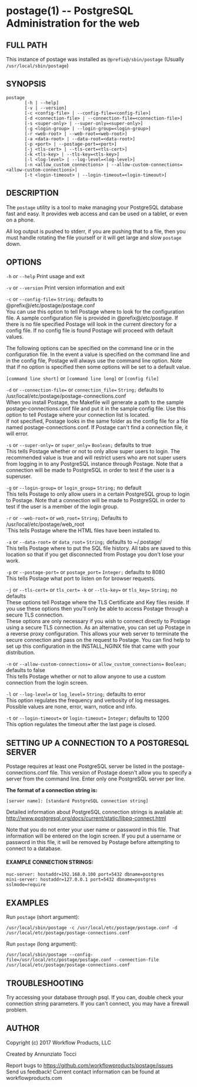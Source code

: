 postage(1) -- PostgreSQL Administration for the web
===================================================

## FULL PATH
This instance of postage was installed as `@prefix@/sbin/postage` (Usually `/usr/local/sbin/postage`)

## SYNOPSIS
```
postage
       [-h | --help]
       [-v | --version]
       [-c <config-file> | --config-file=<config-file>]
       [-d <connection-file> | --connection-file=<connection-file>]
       [-s <super-only> | --super-only=<super-only>]
       [-g <login-group> | --login-group=<login-group>]
       [-r <web-root> | --web-root=<web-root>]
       [-a <data-root> | --data-root=<data-root>]
       [-p <port> | --postage-port=<port>]
       [-j <tls-cert> | --tls-cert=<tls-cert>]
       [-k <tls-key> | --tls-key=<tls-key>]
       [-l <log-level> | --log-level=<log-level>]
       [-n <allow_custom_connections> | --allow-custom-connections=<allow-custom-connections>]
       [-t <login-timeout> | --login-timeout=<login-timeout>]
```

## DESCRIPTION
The `postage` utility is  a tool to make managing your PostgreSQL database fast and easy. It provides web access and can be used on a tablet, or even on a phone.

All log output is pushed to stderr, if you are pushing that to a file, then you must handle rotating the file yourself or it will get large and slow `postage` down.


## OPTIONS
`-h` or `--help`
       Print usage and exit

`-v` or `--version`
       Print version information and exit

`-c` or `--config-file=`
       `String;` defaults to @prefix@/etc/postage/postage.conf  
       You can use this option to tell Postage where to look for the configuration file. A sample configuration file is provided in @prefix@/etc/postage. If there is no file specified Postage will look in the current directory for a config file. If no config file is found Postage will proceed with default values.

The following options can be specified on the command line or in the configuration file. In the event a value is specified on the command line and in the config file, Postage will always use the command line option. Note that if no option is specified then some options will be set to a default value.

`[command line short]` or `[command line long]` or `[config file]`

`-d` or `--connection-file=` or `connection_file=`
       `String;` defaults to /usr/local/etc/postage/postage-connections.conf  
       When you install Postage, the Makefile will generate a path to the sample postage-connections.conf file and put it in the sample config file. Use this option to tell Postage where your connection list is located.  
       If not specified, Postage looks in the same folder as the config file for a file named postage-connections.conf. If Postage can't find a connection file, it will error.

`-s` or `--super-only=` or `super_only=`
       `Boolean;` defaults to true  
       This tells Postage whether or not to only allow super users to login. The recommended value is true and will restrict users who are not super users from logging in to any PostgreSQL instance through Postage. Note that a connection will be made to PostgreSQL in order to test if the user is a superuser.  

`-g` or `--login-group=` or `login_group=`
       `String;` no default  
       This tells Postage to only allow users in a certain PostgreSQL group to login to Postage. Note that a connection will be made to PostgreSQL in order to test if the user is a member of the login group.

`-r` or `--web-root=` or `web_root=`
       `String;` Defaults to /usr/local/etc/postage/web_root  
       `This tells Postage where the HTML files have been installed to.

`-a` or `--data-root=` or `data_root=`
       `String;` defaults to ~/.postage/  
       This tells Postage where to put the SQL file history. All tabs are saved to this location so that if you get disconnected from Postage you don't lose your work.

`-p` or `--postage-port=` or `postage_port=`
       `Integer;` defaults to 8080  
       This tells Postage what port to listen on for browser requests.

`-j` or `--tls-cert=` or `tls_cert=`
`-k` or `--tls-key=` or `tls_key=`
       `String;` no defaults  
       These options tell Postage where the TLS Certificate and Key files reside. If you use these options then you'll only be able to access Postage through a secure TLS connection.  
       These options are only necessary if you wish to connect directly to Postage using a secure TLS connection. As an alternative, you can set up Postage in a reverse proxy configuration. This allows your web server to terminate the secure connection and pass on the request to Postage. You can find help to set up this configuration in the INSTALL_NGINX file that came with your distribution.

`-n` or `--allow-custom-connections=` or `allow_custom_connections=`
       `Boolean;` defaults to false  
       This tells Postage whether or not to allow anyone to use a custom connection from the login screen.

`-l` or `--log-level=` or `log_level=`
       `String;` defaults to error  
       This option regulates the frequency and verbosity of log messages. Possible values are none, error, warn, notice and info.

`-t` or `--login-timeout=` or `login-timeout=`
       `Integer;` defaults to 1200  
       This option regulates the timeout after the last page is closed.

## SETTING UP A CONNECTION TO A POSTGRESQL SERVER

Postage requires at least one PostgreSQL server be listed in the postage-connections.conf file. This version of Postage doesn't allow you to specify a server from the command line. Enter only one PostgreSQL server per line.

**The format of a connection string is:**  
```
[server name]: [standard PostgreSQL connection string]
```

Detailed information about PostgreSQL connection strings is available at: http://www.postgresql.org/docs/current/static/libpq-connect.html

Note that you do not enter your user name or password in this file. That information will be entered on the login screen. If you put a username or password in this file, it will be removed by Postage before attempting to connect to a database.

#### EXAMPLE CONNECTION STRINGS:
```
nuc-server: hostaddr=192.168.0.100 port=5432 dbname=postgres
mini-server: hostaddr=127.0.0.1 port=5432 dbname=postgres sslmode=require
```

## EXAMPLES
Run `postage` (short argument):
```
/usr/local/sbin/postage -c /usr/local/etc/postage/postage.conf -d /usr/local/etc/postage/postage-connections.conf
```

Run `postage` (long argument):
```
/usr/local/sbin/postage --config-file=/usr/local/etc/postage/postage.conf --connection-file /usr/local/etc/postage/postage-connections.conf
```

## TROUBLESHOOTING
Try accessing your database through psql. If you can, double check your connection string parameters. If you can't connect, you may have a firewall problem.


## AUTHOR
Copyright (c) 2017 Workflow Products, LLC
 
Created by Annunziato Tocci
 
Report bugs to https://github.com/workflowproducts/postage/issues  
Send us feedback! Current contact information can be found at workflowproducts.com  

